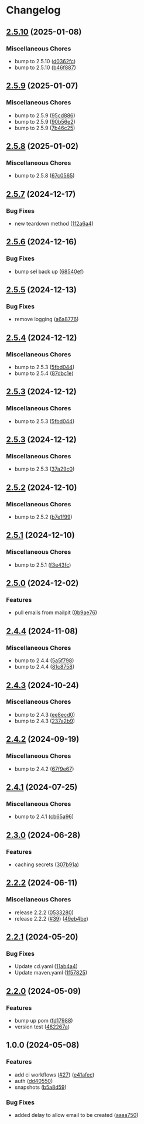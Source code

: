 # Changelog

## [2.5.10](https://github.com/dvsa/vol-active-support/compare/v2.5.9...v2.5.10) (2025-01-08)


### Miscellaneous Chores

* bump to 2.5.10 ([d0362fc](https://github.com/dvsa/vol-active-support/commit/d0362fcf51719a47abf8d84e4a94fd8907aebf82))
* bump to 2.5.10 ([b46f887](https://github.com/dvsa/vol-active-support/commit/b46f887a10477a8f802806f7afbbc14db21410d4))

## [2.5.9](https://github.com/dvsa/vol-active-support/compare/v2.5.8...v2.5.9) (2025-01-07)


### Miscellaneous Chores

* bump to 2.5.9 ([95cd886](https://github.com/dvsa/vol-active-support/commit/95cd886d88e5816adfc08ef1ec12e4f9b6a93f0b))
* bump to 2.5.9 ([90b56e2](https://github.com/dvsa/vol-active-support/commit/90b56e20f339e5b6916b2538a202ed6ee0977aaf))
* bump to 2.5.9 ([7b46c25](https://github.com/dvsa/vol-active-support/commit/7b46c258330270c957b57da4436d66ae7b0887b4))

## [2.5.8](https://github.com/dvsa/vol-active-support/compare/v2.5.7...v2.5.8) (2025-01-02)


### Miscellaneous Chores

* bump to 2.5.8 ([67c0565](https://github.com/dvsa/vol-active-support/commit/67c056596d0f4b1d4a40591c32ffef6a3263cd45))

## [2.5.7](https://github.com/dvsa/vol-active-support/compare/v2.5.6...v2.5.7) (2024-12-17)


### Bug Fixes

* new teardown method ([1f2a6a4](https://github.com/dvsa/vol-active-support/commit/1f2a6a49e9e167402c323170ccb448ea1091993b))

## [2.5.6](https://github.com/dvsa/vol-active-support/compare/v2.5.5...v2.5.6) (2024-12-16)


### Bug Fixes

* bump sel back up ([68540ef](https://github.com/dvsa/vol-active-support/commit/68540ef64620b75bd015f4e829f3795f04a42932))

## [2.5.5](https://github.com/dvsa/vol-active-support/compare/v2.5.4...v2.5.5) (2024-12-13)


### Bug Fixes

* remove logging ([a6a8776](https://github.com/dvsa/vol-active-support/commit/a6a8776feaca4bb1eafce7b5f94a21094ef48c91))

## [2.5.4](https://github.com/dvsa/vol-active-support/compare/v2.5.3...v2.5.4) (2024-12-12)


### Miscellaneous Chores

* bump to 2.5.3 ([5fbd044](https://github.com/dvsa/vol-active-support/commit/5fbd044d2aedff1896c89bd90cdce66af44e2a21))
* bump to 2.5.4 ([87dbc1e](https://github.com/dvsa/vol-active-support/commit/87dbc1e76cd860bd37a9997d7bc5d11c61c4356e))

## [2.5.3](https://github.com/dvsa/vol-active-support/compare/v2.5.3...v2.5.3) (2024-12-12)


### Miscellaneous Chores

* bump to 2.5.3 ([5fbd044](https://github.com/dvsa/vol-active-support/commit/5fbd044d2aedff1896c89bd90cdce66af44e2a21))

## [2.5.3](https://github.com/dvsa/vol-active-support/compare/v2.5.2...v2.5.3) (2024-12-12)


### Miscellaneous Chores

* bump to 2.5.3 ([37a29c0](https://github.com/dvsa/vol-active-support/commit/37a29c0e70e298ce070248eb6ae89ef30974ec21))

## [2.5.2](https://github.com/dvsa/vol-active-support/compare/v2.5.1...v2.5.2) (2024-12-10)


### Miscellaneous Chores

* bump to 2.5.2 ([b7e1f99](https://github.com/dvsa/vol-active-support/commit/b7e1f9965601e0c62b40eca22daaee5e6762de68))

## [2.5.1](https://github.com/dvsa/vol-active-support/compare/v2.5.0...v2.5.1) (2024-12-10)


### Miscellaneous Chores

* bump to 2.5.1 ([f3e43fc](https://github.com/dvsa/vol-active-support/commit/f3e43fcd2cb1e559cc4db3d5e0f593427a4a4968))

## [2.5.0](https://github.com/dvsa/vol-active-support/compare/v2.4.4...v2.5.0) (2024-12-02)


### Features

* pull emails from mailpit ([0b9ae76](https://github.com/dvsa/vol-active-support/commit/0b9ae7661ffcd74405b6a71ba13dd1dd36e7c043))

## [2.4.4](https://github.com/dvsa/vol-active-support/compare/v2.4.3...v2.4.4) (2024-11-08)


### Miscellaneous Chores

* bump to 2.4.4 ([5a5f798](https://github.com/dvsa/vol-active-support/commit/5a5f7986a70b8ce3da402359b4e739f57c96a3b9))
* bump to 2.4.4 ([81c8758](https://github.com/dvsa/vol-active-support/commit/81c8758eb9e8c7547d72b7df346671c7607bc6cd))

## [2.4.3](https://github.com/dvsa/vol-active-support/compare/v2.4.2...v2.4.3) (2024-10-24)


### Miscellaneous Chores

* bump to 2.4.3 ([ee8ecd0](https://github.com/dvsa/vol-active-support/commit/ee8ecd0bd76939d89d1c070eee4582459a8cdc37))
* bump to 2.4.3 ([237a2b9](https://github.com/dvsa/vol-active-support/commit/237a2b93ada13e4feb01252730a057315708736f))

## [2.4.2](https://github.com/dvsa/vol-active-support/compare/v2.4.1...v2.4.2) (2024-09-19)


### Miscellaneous Chores

* bump to 2.4.2 ([67f9e67](https://github.com/dvsa/vol-active-support/commit/67f9e676dc1fd838411d570ba00e10fb8a48c569))

## [2.4.1](https://github.com/dvsa/vol-active-support/compare/v2.3.0...v2.4.1) (2024-07-25)


### Miscellaneous Chores

* bump to 2.4.1 ([cb65a96](https://github.com/dvsa/vol-active-support/commit/cb65a96da1531db7f4e673a2c600c5f15dfb7f8f))

## [2.3.0](https://github.com/dvsa/vol-active-support/compare/v2.2.2...v2.3.0) (2024-06-28)


### Features

* caching secrets ([307b91a](https://github.com/dvsa/vol-active-support/commit/307b91a815c60b18f845da93241fb72a68da101c))

## [2.2.2](https://github.com/dvsa/vol-active-support/compare/v2.2.1...v2.2.2) (2024-06-11)


### Miscellaneous Chores

* release 2.2.2 ([0533280](https://github.com/dvsa/vol-active-support/commit/05332800211250550d344f47ea70b5486ad29cc8))
* release 2.2.2 ([#39](https://github.com/dvsa/vol-active-support/issues/39)) ([49eb4be](https://github.com/dvsa/vol-active-support/commit/49eb4beeff0b089897edc9d51e85889790a15117))

## [2.2.1](https://github.com/dvsa/vol-active-support/compare/v2.2.0...v2.2.1) (2024-05-20)


### Bug Fixes

* Update cd.yaml ([11ab4a4](https://github.com/dvsa/vol-active-support/commit/11ab4a48f43c4451e00b1eb58321802445c11087))
* Update maven.yaml ([1f57825](https://github.com/dvsa/vol-active-support/commit/1f57825cae8f531f3ac759565b5ad8c2e304f443))

## [2.2.0](https://github.com/dvsa/vol-active-support/compare/2.1.10...v2.2.0) (2024-05-09)


### Features

* bump up pom ([fd17988](https://github.com/dvsa/vol-active-support/commit/fd1798822a9faa2c7136a0df5c1493047dda202a))
* version test ([482267a](https://github.com/dvsa/vol-active-support/commit/482267ad33769de589738d7ea6083c291a6b839f))

## 1.0.0 (2024-05-08)


### Features

* add ci workflows ([#27](https://github.com/dvsa/vol-active-support/issues/27)) ([e41afec](https://github.com/dvsa/vol-active-support/commit/e41afec44a3ca929000a7f24167b57fb781948f1))
* auth ([dd40550](https://github.com/dvsa/vol-active-support/commit/dd40550d188ed45d99f4945de15e3e37dac570cd))
* snapshots ([b5a8d59](https://github.com/dvsa/vol-active-support/commit/b5a8d5906c6c83fa61141b16fe301d97d45fddc2))


### Bug Fixes

* added delay to allow email to be created ([aaaa750](https://github.com/dvsa/vol-active-support/commit/aaaa750e9e9ab685c32c3df32282977829548e6f))
